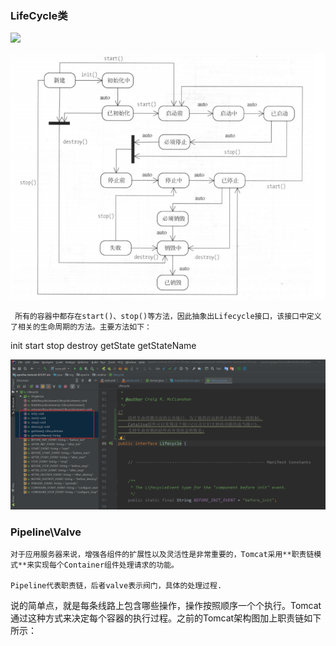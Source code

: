 ### LifeCycle类

![](/images/gqzdev-2020-07-13_16-11-34.png)

![](images/gqzdev-2020-07-13_16-43-34.png)

  	 所有的容器中都存在start()、stop()等方法，因此抽象出Lifecycle接口，该接口中定义了相关的生命周期的方法。主要方法如下：

init
start
stop
destroy
getState
getStateName

![](images/gqzdev-2020-07-13_16-45-37.png)



### Pipeline\Valve

  	对于应用服务器来说，增强各组件的扩展性以及灵活性是非常重要的，Tomcat采用**职责链模式**来实现每个Container组件处理请求的功能。

  	Pipeline代表职责链，后者valve表示阀门，具体的处理过程.



​       说的简单点，就是每条线路上包含哪些操作，操作按照顺序一个个执行。Tomcat通过这种方式来决定每个容器的执行过程。之前的Tomcat架构图加上职责链如下所示：